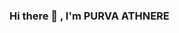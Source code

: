 ### Hi there 👋 , I'm PURVA ATHNERE

<!--
**purvathnere/purvathnere** is a ✨ _special_ ✨ repository because its `README.md` (this file) appears on your GitHub profile.

Here are some ideas to get you started:

- 🔭 I'm currently working on CPU-Scheduling-Algorithms
- 🌱 I’m currently learning DSA CONCEPT & JAVA SERVLET
- 👯 I’m looking to collaborate on ...
- 🤔 I’m looking for help with ...
- 💬 Ask me about 
- 📫 How to reach me: purvathnere@gmail.com
- 😄 Pronouns: ...
- ⚡ Fun fact: ...
-->
